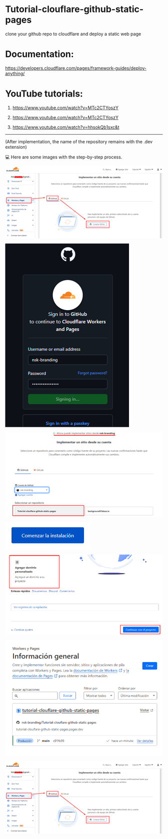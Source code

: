 # Tutorial-clouflare-github-static-pages
 clone your github repo to cloudflare and deploy a static web page

 # Documentation: 
 
 https://developers.cloudflare.com/pages/framework-guides/deploy-anything/

 # YouTube tutorials: 
 
 1. https://www.youtube.com/watch?v=MTc2CTYoszY

 2. https://www.youtube.com/watch?v=MTc2CTYoszY

 3. https://www.youtube.com/watch?v=hhsokQb1sxc&t

----------------------

(After implementation, the name of the repository remains with the .dev extension)

💻 Here are some images with the step-by-step process.

![Texto alternativo](./assets/img1.png)

![Texto alternativo](./assets/img2.png)

![Texto alternativo](./assets/img3.png)

![Texto alternativo](./assets/img4.png)

![Texto alternativo](./assets/img5.png)

![Texto alternativo](./assets/img6.png)

![Texto alternativo](./assets/img1.png)
